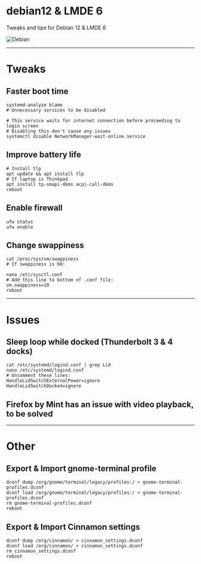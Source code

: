 # debian12 & LMDE 6
Tweaks and tips for Debian 12 & LMDE 6

![Debian](https://media1.tenor.com/m/BcVGTaZaNccAAAAC/debian-linux.gif)

---

# Tweaks

## Faster boot time

```
systemd-analyze blame
# Unnecessary services to be disabled

# This service waits for internet connection before proceeding to login screen
# Disabling this don't cause any issues 
systemctl disable NetworkManager-wait-online.service
```

## Improve battery life

```
# Install tlp
apt update && apt install tlp
# If laptop is Thinkpad
apt install tp-smapi-dkms acpi-call-dkms
reboot
```

## Enable firewall

```
ufw status
ufw enable
```

## Change swappiness

```
cat /proc/sys/vm/swappiness
# If swappiness is 60:

nano /etc/sysctl.conf
# Add this line to bottom of .conf file:
vm.swappiness=10
reboot
```

---

# Issues

## Sleep loop while docked (Thunderbolt 3 & 4 docks)

```
cat /etc/systemd/logind.conf | grep Lid
nano /etc/systemd/logind.conf
# Uncomment these lines:
HandleLidSwitchExternalPower=ignore
HandleLidSwitchDocked=ignore
```

## Firefox by Mint has an issue with video playback, to be solved


---

# Other

## Export & Import gnome-terminal profile

```
dconf dump /org/gnome/terminal/legacy/profiles:/ > gnome-terminal-profiles.dconf
dconf load /org/gnome/terminal/legacy/profiles:/ < gnome-terminal-profiles.dconf
rm gnome-terminal-profiles.dconf
reboot
```

## Export & Import Cinnamon settings
```
dconf dump /org/cinnamon/ > cinnamon_settings.dconf
dconf load /org/cinnamon/ < cinnamon_settings.dconf
rm cinnamon_settings.dconf
reboot
```
